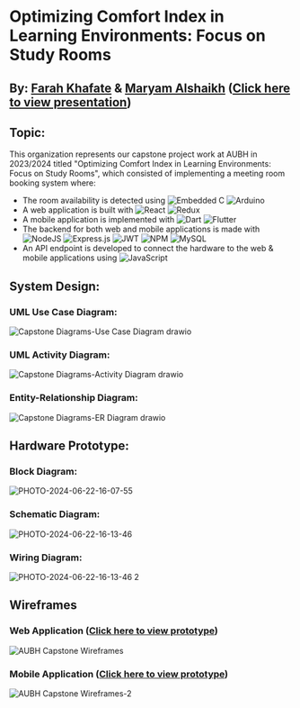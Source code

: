 # Optimizing Comfort Index in Learning Environments: Focus on Study Rooms

## By: [Farah Khafate](https://www.linkedin.com/in/farah-khafate-5a2139268/) & [Maryam Alshaikh](https://www.linkedin.com/in/maryamalshaiikh/) ([Click here to view presentation](https://www.canva.com/design/DAF2Co56MJ0/ko3hSKlTSGC2KB4-M6c32A/view?utm_content=DAF2Co56MJ0&utm_campaign=designshare&utm_medium=link&utm_source=editor))

## Topic:
This organization represents our capstone project work at AUBH in 2023/2024 titled "Optimizing Comfort Index in Learning Environments: Focus on Study Rooms", which consisted of implementing a meeting room booking system where:
- The room availability is detected using ![Embedded C](https://img.shields.io/badge/Embedded_C-%2310811F.svg?style=for-the-badge&logo=C&logoColor=white) ![Arduino](https://img.shields.io/badge/Arduino-%2300979D.svg?style=for-the-badge&logo=arduino&logoColor=white) 
- A web application is built with ![React](https://img.shields.io/badge/react-%2320232a.svg?style=for-the-badge&logo=react&logoColor=%2361DAFB) ![Redux](https://img.shields.io/badge/redux-%23593d88.svg?style=for-the-badge&logo=redux&logoColor=white)
- A mobile application is implemented with ![Dart](https://img.shields.io/badge/Dart-%230175C2.svg?style=for-the-badge&logo=dart&logoColor=white) ![Flutter](https://img.shields.io/badge/Flutter-%2302569B.svg?style=for-the-badge&logo=flutter&logoColor=white)
- The backend for both web and mobile applications is made with ![NodeJS](https://img.shields.io/badge/node.js-6DA55F?style=for-the-badge&logo=node.js&logoColor=white) ![Express.js](https://img.shields.io/badge/express.js-%23404d59.svg?style=for-the-badge&logo=express&logoColor=%2361DAFB) ![JWT](https://img.shields.io/badge/JWT-black?style=for-the-badge&logo=JSON%20web%20tokens) ![NPM](https://img.shields.io/badge/NPM-%23000000.svg?style=for-the-badge&logo=npm&logoColor=white) ![MySQL](https://img.shields.io/badge/mysql-%2300f.svg?style=for-the-badge&logo=mysql&logoColor=white)
- An API endpoint is developed to connect the hardware to the web & mobile applications using ![JavaScript](https://img.shields.io/badge/javascript-%23323330.svg?style=for-the-badge&logo=javascript&logoColor=%23F7DF1E)

## System Design:
### UML Use Case Diagram:
![Capstone Diagrams-Use Case Diagram drawio](https://github.com/AUBH-Capstone-Room-Booking-System/.github/assets/127206744/7d0e5c1d-61aa-495c-91ae-3c127eb94b2a)

### UML Activity Diagram:
![Capstone Diagrams-Activity Diagram drawio](https://github.com/AUBH-Capstone-Room-Booking-System/.github/assets/127206744/268ab442-b14a-499c-9afe-33a30a2ff7c2)

### Entity-Relationship Diagram:
![Capstone Diagrams-ER Diagram drawio](https://github.com/AUBH-Capstone-Room-Booking-System/.github/assets/127206744/35f9f673-ee8f-45be-8e06-c551384a1d50)

## Hardware Prototype:
### Block Diagram:
![PHOTO-2024-06-22-16-07-55](https://github.com/AUBH-Capstone-Room-Booking-System/.github/assets/127206744/e37b4708-95aa-47da-bff5-53513c8d4691)

### Schematic Diagram:
![PHOTO-2024-06-22-16-13-46](https://github.com/AUBH-Capstone-Room-Booking-System/.github/assets/127206744/2df282fc-1094-470c-9db5-28bbfdffccd0)

### Wiring Diagram:
![PHOTO-2024-06-22-16-13-46 2](https://github.com/AUBH-Capstone-Room-Booking-System/.github/assets/127206744/aafd0a62-3824-4bf3-acc6-54928e4f7730)

## Wireframes
### Web Application ([Click here to view prototype](https://www.figma.com/proto/3R2gQXbFojuOjZfvDGQOnA/AUBH-Capstone-Wireframes?node-id=42-1129&t=BZia0RajG51VUSk4-1&scaling=contain&content-scaling=fixed&page-id=0%3A1&starting-point-node-id=42%3A1129))
![AUBH Capstone Wireframes](https://github.com/AUBH-Capstone-Room-Booking-System/.github/assets/127206744/132952e1-fcc0-4238-9d2f-7bb7f3454afb)

### Mobile Application ([Click here to view prototype](https://www.figma.com/proto/3R2gQXbFojuOjZfvDGQOnA/AUBH-Capstone-Wireframes?node-id=27-2755&t=n627n2vlJGEQ2Eor-1&scaling=contain&content-scaling=fixed&page-id=26%3A2&starting-point-node-id=27%3A2755))
![AUBH Capstone Wireframes-2](https://github.com/AUBH-Capstone-Room-Booking-System/.github/assets/127206744/39d9e5d8-4201-414e-be07-9b9f922f29c1)



